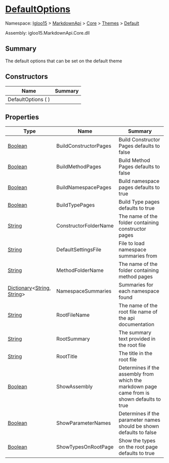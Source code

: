 # [DefaultOptions](./DefaultOptions.md)

Namespace: [Igloo15]() > [MarkdownApi]() > [Core](./../../README.md) > [Themes](./../README.md) > [Default](./README.md)

Assembly: igloo15.MarkdownApi.Core.dll

## Summary
The default options that can be set on the default theme

## Constructors

| Name | Summary | 
| --- | --- | 
| DefaultOptions (  ) |  | 


## Properties

| Type | Name | Summary | 
| --- | --- | --- | 
| [Boolean](https://docs.microsoft.com/en-us/dotnet/api/System.Boolean) | BuildConstructorPages | Build Constructor Pages defaults to false | 
| [Boolean](https://docs.microsoft.com/en-us/dotnet/api/System.Boolean) | BuildMethodPages | Build Method Pages defaults to false | 
| [Boolean](https://docs.microsoft.com/en-us/dotnet/api/System.Boolean) | BuildNamespacePages | Build namespace pages defaults to true | 
| [Boolean](https://docs.microsoft.com/en-us/dotnet/api/System.Boolean) | BuildTypePages | Build Type pages defaults to true | 
| [String](https://docs.microsoft.com/en-us/dotnet/api/System.String) | ConstructorFolderName | The name of the folder containing constructor pages | 
| [String](https://docs.microsoft.com/en-us/dotnet/api/System.String) | DefaultSettingsFile | File to load namespace summaries from | 
| [String](https://docs.microsoft.com/en-us/dotnet/api/System.String) | MethodFolderName | The name of the folder containing method pages | 
| [Dictionary](https://docs.microsoft.com/en-us/dotnet/api/System.Collections.Generic.Dictionary-2)\<[String](https://docs.microsoft.com/en-us/dotnet/api/System.String), [String](https://docs.microsoft.com/en-us/dotnet/api/System.String)> | NamespaceSummaries | Summaries for each namespace found | 
| [String](https://docs.microsoft.com/en-us/dotnet/api/System.String) | RootFileName | The name of the root file name of the api documentation | 
| [String](https://docs.microsoft.com/en-us/dotnet/api/System.String) | RootSummary | The summary text provided in the root file | 
| [String](https://docs.microsoft.com/en-us/dotnet/api/System.String) | RootTitle | The title in the root file | 
| [Boolean](https://docs.microsoft.com/en-us/dotnet/api/System.Boolean) | ShowAssembly | Determines if the assembly from which the markdown page came from is shown defaults to true | 
| [Boolean](https://docs.microsoft.com/en-us/dotnet/api/System.Boolean) | ShowParameterNames | Determines if the parameter names should be shown defaults to false | 
| [Boolean](https://docs.microsoft.com/en-us/dotnet/api/System.Boolean) | ShowTypesOnRootPage | Show the types on the root page defaults to true | 


